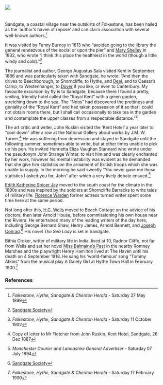 <a href="https://dev.visual-essays.app"><img src="https://dev-visual-essays.netlify.app/images/ve-button.png"></a> 
<param ve-config title="Sandgate" author="Michelle Crowther" layout="vtl" banner="/images/banners/19c.jpg">

<param ve-entity eid="Q375314" aliases="Folkestone">
<param ve-entity eid="Q967166" aliases="Hythe">

#

Sandgate, a coastal village near the outskirts of Folkestone, has been hailed as the 'author's haven of repose' and can claim association with several well-known authors.[^ref1] 
<param ve-image url="https://stor.artstor.org/stor/04780929-4966-4142-b325-12a69d7ab094" label="English's Guide to Folkestone, Sandgate, Hythe">

It was visited by Fanny Burney in 1813 who “avoided going to the library the general rendezvous of the social or upon the pier” and [Mary Shelley](https://kent-maps.online/19c/19c-shelleym-biography/) in 1832, who wrote “I think this place the healthiest in the world (though a little windy and cold).”[^ref2] 
<param ve-image url="https://upload.wikimedia.org/wikipedia/commons/6/60/Frances_d%27Arblay_%28%27Fanny_Burney%27%29_by_Edward_Francisco_Burney.jpg" label="Fanny Burney" attribution="Edward Francis Burney, Public domain, via Wikimedia Commons">

The journalist and author, George Augustus Sala visited Kent in September 1886 and was particularly taken with Sandgate, he wrote: “And then the drives to Beechborough, to Shorncliffe, to Hythe, and [Deal](/seascape/deal), and to Caesar’s Camp, to Westenhanger, to [Dover](/19c/19c-dover) if you like, or even to Canterbury. My favourite excursion by fly is to Sandgate, because there I found a pretty, smiling, friendly hotel called the “Royal Kent” with a green garden, stretching down to the sea. The “Nobs” had discovered the prettiness and geniality of the “Royal Kent” and had taken possession of it so that I could not obtain rooms there, but I shall call occasionally to take tea in the garden and contemplate the upper classes from a respectable distance.”[^ref3]  
<param ve-image url="https://upload.wikimedia.org/wikipedia/commons/2/2a/GeorgeAugustusSala1828-1895.jpg" label="George Augustus Sala" attribution="Allister, via Wikimedia Commons" license="CC BY 2.0">

The art critic and writer, John Ruskin visited the ‘Kent Hotel’ a year later to “cool down” after a row at the National Gallery about works by J.M. W. Turner.[^ref4]  He was suffering from depression and stayed in Sandgate until the following summer, sometimes able to write, but at other times unable to pick up his pen. He invited Henrietta Eliza Vaughan Stannard who wrote under the pseudonym John Strange Winter, to visit him and was clearly enchanted by her work, however his mental instability was evident as he demanded that she give him statistics on the armament of British troops which she was unable to supply. In the morning he said sweetly “You never gave me those statistics I asked you for, John” after which a very lively debate ensued.[^ref5]   
<param ve-image url="https://upload.wikimedia.org/wikipedia/commons/b/b5/John_Ruskin%2C_1882.jpg" label="John Ruskin, 1882" attribution="Wellcome Library, London, Public domain, via Wikimedia Commons">

[Edith Katherine Spicer Jay]( https://kent-maps.online/19c/19c-spicer-jay-biography/) moved to the south coast for the climate in the 1890s and was inspired by the soldiers at Shorncliffe Barracks to write tales of military life. [Florence Warden]( https://kent-maps.online/19c/19c-florence-warden-biography/) former actress turned writer spent some time here at the same period.  
<param ve-image url="https://stor.artstor.org/stor/071a49ae-7ac8-4b59-94ba-d7fdce39f57c" label="1st Royal Scots Regt. at the Shorncliffe Barracks"> 

Not long after this, [H.G. Wells](https://kent-maps.online/20c/20c-wellshg-biography/ ) moved to Beach Cottage  on the advice of his doctors, then later Arnold House, before commissioning his own house near the Riviera. He entertained many of the leading writers of the day here, including George Bernard Shaw, Henry James, Arnold Bennett, and [Joseph Conrad]( https://kent-maps.online/19c/19c-conrad-biography/).[^ref6]  His novel _The Sea Lady_ is set in Sandgate.
<param ve-image url="/images/spade%20MJC.jpg" label="Spade House" attribution="Photographed by Martin Crowther">

Bithia Croker, writer of military life in India, lived at 10, Radnor Cliffe, not far from Wells and set her novel [Miss Balmaine’s Past]( https://kent-maps.online/19c/19c-croker-missbalmaine/) in the nearby Romney Marshes and the playwright Henry Hamilton lived at The Haven until his death on 4 September 1918. He sang his ‘world-famous’ song “Tommy Atkins” from the musical play A Gaiety Girl at Hythe Town Hall in February 1900.[^ref7] 
<param ve-image url="https://stor.artstor.org/stor/4cee51d5-7884-4217-9dda-d92840561842" label="Home of Bithia Croker" attribution="Photographed by Martin Crowther">

### References

[^ref1]: _Folkestone, Hythe, Sandgate & Cheriton Herald_ - Saturday 27 May 1899
[^ref2]: [Sandgate Society](http://archive.sandgatesociety.com/uploads/document/5cfe41f2aa233.pdf)
[^ref3]: _Folkestone, Hythe, Sandgate & Cheriton Herald_ - Saturday 11 October 1902
[^ref4]: Copy of letter to Mr Fletcher from John Ruskin, Kent Hotel, Sandgate,  26 Dec 1887
[^ref5]: _Manchester Courier and Lancashire General Advertiser_ - Saturday 07 July 1894
[^ref6]: [Sandgate Society](http://archive.sandgatesociety.com/uploads/document/5cfe37053d8f1.pdf)
[^ref7]: _Folkestone, Hythe, Sandgate & Cheriton Herald_ - Saturday 17 February 1900


